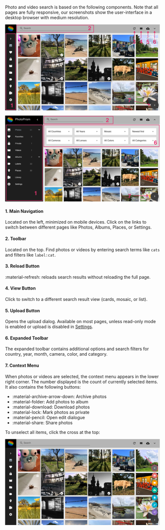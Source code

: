 Photo and video search is based on the following components. Note that all pages are fully responsive, 
our screenshots show the user-interface in a desktop browser with medium resolution.

![Screenshot](../img/nav1edited.png)

![Screenshot](../img/nav2edited.png)

#### 1. Main Navigation ####

Located on the left, minimized on mobile devices.
Click on the links to switch between different pages like Photos, Albums, Places, or Settings.

#### 2. Toolbar ####

Located on the top. Find photos or videos by entering search terms like `cats` and filters like `label:cat`.

#### 3. Reload Button ####

:material-refresh: reloads search results without reloading the full page.

#### 4. View Button ####

Click to switch to a different search result view (cards, mosaic, or list).

#### 5. Upload Button ####

Opens the upload dialog. Available on most pages, unless read-only mode is enabled or upload is disabled in [Settings](settings.md).

#### 6. Expanded Toolbar ####

The expanded toolbar contains additional options and search filters for country, year, month, camera, color, and category.

#### 7. Context Menu ####

When photos or videos are selected, the context menu appears in the lower right corner. 
The number displayed is the count of currently selected items.
It also contains the following buttons:

* :material-archive-arrow-down: Archive photos
* :material-folder: Add photos to album
* :material-download: Download photos
* :material-lock: Mark photos as private
* :material-pencil: Open edit dialogue
* :material-share: Share photos

To unselect all items, click the cross at the top:

![Screenshot](../img/nav3edited.png)

